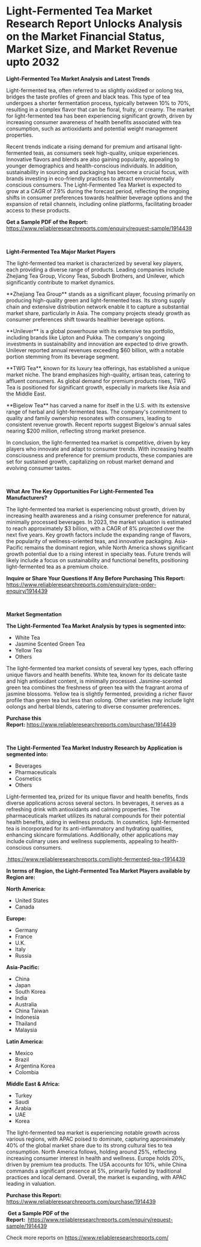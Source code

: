 <p><h1>Light-Fermented Tea Market Research Report Unlocks Analysis on the Market Financial Status, Market Size, and Market Revenue upto 2032</h1></p><p><strong>Light-Fermented Tea Market Analysis and Latest Trends</strong></p>
<p><p>Light-fermented tea, often referred to as slightly oxidized or oolong tea, bridges the taste profiles of green and black teas. This type of tea undergoes a shorter fermentation process, typically between 10% to 70%, resulting in a complex flavor that can be floral, fruity, or creamy. The market for light-fermented tea has been experiencing significant growth, driven by increasing consumer awareness of health benefits associated with tea consumption, such as antioxidants and potential weight management properties.</p><p>Recent trends indicate a rising demand for premium and artisanal light-fermented teas, as consumers seek high-quality, unique experiences. Innovative flavors and blends are also gaining popularity, appealing to younger demographics and health-conscious individuals. In addition, sustainability in sourcing and packaging has become a crucial focus, with brands investing in eco-friendly practices to attract environmentally conscious consumers. The Light-Fermented Tea Market is expected to grow at a CAGR of 7.9% during the forecast period, reflecting the ongoing shifts in consumer preferences towards healthier beverage options and the expansion of retail channels, including online platforms, facilitating broader access to these products.</p></p>
<p><strong>Get a Sample PDF of the Report:&nbsp;</strong> <a href="https://www.reliableresearchreports.com/enquiry/request-sample/1914439?utm_campaign=2222&utm_medium=2&utm_source=Github&utm_content=ia&utm_term=15022025&utm_id=light-fermented-tea">https://www.reliableresearchreports.com/enquiry/request-sample/1914439</a></p>
<p>&nbsp;</p>
<p><strong>Light-Fermented Tea Major Market Players</strong></p>
<p><p>The light-fermented tea market is characterized by several key players, each providing a diverse range of products. Leading companies include Zhejiang Tea Group, Vicony Teas, Subodh Brothers, and Unilever, which significantly contribute to market dynamics.</p><p>**Zhejiang Tea Group** stands as a significant player, focusing primarily on producing high-quality green and light-fermented teas. Its strong supply chain and extensive distribution network enable it to capture a substantial market share, particularly in Asia. The company projects steady growth as consumer preferences shift towards healthier beverage options.</p><p>**Unilever** is a global powerhouse with its extensive tea portfolio, including brands like Lipton and Pukka. The company's ongoing investments in sustainability and innovation are expected to drive growth. Unilever reported annual revenues exceeding $60 billion, with a notable portion stemming from its beverage segment.</p><p>**TWG Tea**, known for its luxury tea offerings, has established a unique market niche. The brand emphasizes high-quality, artisan teas, catering to affluent consumers. As global demand for premium products rises, TWG Tea is positioned for significant growth, especially in markets like Asia and the Middle East.</p><p>**Bigelow Tea** has carved a name for itself in the U.S. with its extensive range of herbal and light-fermented teas. The company's commitment to quality and family ownership resonates with consumers, leading to consistent revenue growth. Recent reports suggest Bigelow's annual sales nearing $200 million, reflecting strong market presence.</p><p>In conclusion, the light-fermented tea market is competitive, driven by key players who innovate and adapt to consumer trends. With increasing health consciousness and preference for premium products, these companies are set for sustained growth, capitalizing on robust market demand and evolving consumer tastes.</p></p>
<p>&nbsp;</p>
<p><strong>What Are The Key Opportunities For Light-Fermented Tea Manufacturers?</strong></p>
<p><p>The light-fermented tea market is experiencing robust growth, driven by increasing health awareness and a rising consumer preference for natural, minimally processed beverages. In 2023, the market valuation is estimated to reach approximately $3 billion, with a CAGR of 8% projected over the next five years. Key growth factors include the expanding range of flavors, the popularity of wellness-oriented teas, and innovative packaging. Asia-Pacific remains the dominant region, while North America shows significant growth potential due to a rising interest in specialty teas. Future trends will likely include a focus on sustainability and functional benefits, positioning light-fermented tea as a premium choice.</p></p>
<p><strong>Inquire or Share Your Questions If Any Before Purchasing This Report:</strong> <a href="https://www.reliableresearchreports.com/enquiry/pre-order-enquiry/1914439?utm_campaign=2222&utm_medium=2&utm_source=Github&utm_content=ia&utm_term=15022025&utm_id=light-fermented-tea">https://www.reliableresearchreports.com/enquiry/pre-order-enquiry/1914439</a></p>
<p>&nbsp;</p>
<p><strong>Market Segmentation</strong></p>
<p><strong>The Light-Fermented Tea Market Analysis by types is segmented into:</strong></p>
<p><ul><li>White Tea</li><li>Jasmine Scented Green Tea</li><li>Yellow Tea</li><li>Others</li></ul></p>
<p><p>The light-fermented tea market consists of several key types, each offering unique flavors and health benefits. White tea, known for its delicate taste and high antioxidant content, is minimally processed. Jasmine-scented green tea combines the freshness of green tea with the fragrant aroma of jasmine blossoms. Yellow tea is slightly fermented, providing a richer flavor profile than green tea but less than oolong. Other varieties may include light oolongs and herbal blends, catering to diverse consumer preferences.</p></p>
<p><strong>Purchase this Report:&nbsp;</strong><a href="https://www.reliableresearchreports.com/purchase/1914439?utm_campaign=2222&utm_medium=2&utm_source=Github&utm_content=ia&utm_term=15022025&utm_id=light-fermented-tea">https://www.reliableresearchreports.com/purchase/1914439</a></p>
<p>&nbsp;</p>
<p><strong>The Light-Fermented Tea Market Industry Research by Application is segmented into:</strong></p>
<p><ul><li>Beverages</li><li>Pharmaceuticals</li><li>Cosmetics</li><li>Others</li></ul></p>
<p><p>Light-fermented tea, prized for its unique flavor and health benefits, finds diverse applications across several sectors. In beverages, it serves as a refreshing drink with antioxidants and calming properties. The pharmaceuticals market utilizes its natural compounds for their potential health benefits, aiding in wellness products. In cosmetics, light-fermented tea is incorporated for its anti-inflammatory and hydrating qualities, enhancing skincare formulations. Additionally, other applications may include culinary uses and wellness supplements, appealing to health-conscious consumers.</p></p>
<p><a href="https://www.reliableresearchreports.com/light-fermented-tea-r1914439?utm_campaign=2222&utm_medium=2&utm_source=Github&utm_content=ia&utm_term=15022025&utm_id=light-fermented-tea">&nbsp;https://www.reliableresearchreports.com/light-fermented-tea-r1914439</a></p>
<p><strong>In terms of Region, the Light-Fermented Tea Market Players available by Region are:</strong></p>
<p>
    <p> <strong> North America: </strong>
        <ul>
            <li>United States</li>
            <li>Canada</li>
        </ul>
        </p> 
    <p> <strong> Europe: </strong>
        <ul>
            <li>Germany</li>
            <li>France</li>
            <li>U.K.</li>
            <li>Italy</li>
            <li>Russia</li>
        </ul>
        </p> 
    <p> <strong> Asia-Pacific: </strong>
        <ul>
            <li>China</li>
            <li>Japan</li>
            <li>South Korea</li>
            <li>India</li>
            <li>Australia</li>
            <li>China Taiwan</li>
            <li>Indonesia</li>
            <li>Thailand</li>
            <li>Malaysia</li>
        </ul>
        </p> 
    <p> <strong> Latin America: </strong>
        <ul>
            <li>Mexico</li>
            <li>Brazil</li>
            <li>Argentina Korea</li>
            <li>Colombia</li>
        </ul>
        </p> 
    <p> <strong> Middle East & Africa: </strong>
        <ul>
            <li>Turkey</li>
            <li>Saudi</li>
            <li>Arabia</li>
            <li>UAE</li>
            <li>Korea</li>
        </ul>
    </p>
    </p>
<p><p>The light-fermented tea market is experiencing notable growth across various regions, with APAC poised to dominate, capturing approximately 40% of the global market share due to its strong cultural ties to tea consumption. North America follows, holding around 25%, reflecting increasing consumer interest in health and wellness. Europe holds 20%, driven by premium tea products. The USA accounts for 10%, while China commands a significant presence at 5%, primarily fueled by traditional practices and local demand. Overall, the market is expanding, with APAC leading in valuation.</p></p>
<p><strong>Purchase this Report: </strong><a href="https://www.reliableresearchreports.com/purchase/1914439?utm_campaign=2222&utm_medium=2&utm_source=Github&utm_content=ia&utm_term=15022025&utm_id=light-fermented-tea">https://www.reliableresearchreports.com/purchase/1914439</a></p>
<p>&nbsp;<strong>Get a Sample PDF of the Report:&nbsp;&nbsp;</strong><a href="https://www.reliableresearchreports.com/enquiry/request-sample/1914439?utm_campaign=2222&utm_medium=2&utm_source=Github&utm_content=ia&utm_term=15022025&utm_id=light-fermented-tea">https://www.reliableresearchreports.com/enquiry/request-sample/1914439</a></p>
<p><strong></strong></p>
<p>Check more reports on <a href="https://www.reliableresearchreports.com/?utm_campaign=2222&utm_medium=2&utm_source=Github&utm_content=ia&utm_term=15022025&utm_id=light-fermented-tea">https://www.reliableresearchreports.com/</a></p>